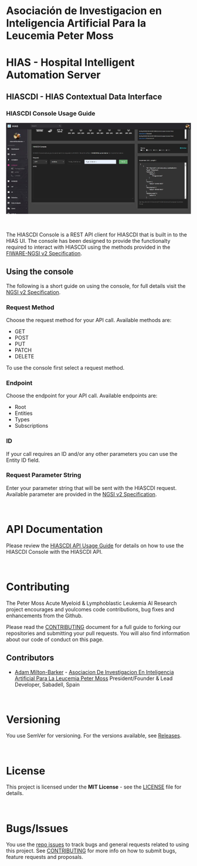 # Asociación de Investigacion en Inteligencia Artificial Para la Leucemia Peter Moss
# HIAS - Hospital Intelligent Automation Server
## HIASCDI - HIAS Contextual Data Interface
### HIASCDI Console Usage Guide

![HIASCDI Console](../../assets/images/HIASCDI-Console.jpg)

&nbsp;

The HIASCDI Console is a REST API client for HIASCDI that is built in to the HIAS UI. The console has been designed to provide the functionalty required to interact with HIASCDI using the methods provided in the [FIWARE-NGSI v2 Specification](https://fiware.github.io/specifications/ngsiv2/stable/).

## Using the console

The following is a short guide on using the console, for full details visit the  [NGSI v2 Specification](https://fiware.github.io/specifications/ngsiv2/stable/).

### Request Method
Choose the request method for your API call. Available methods are:

- GET
- POST
- PUT
- PATCH
- DELETE

To use the console first select a request method.

### Endpoint
Choose the endpoint for your API call. Available endpoints are:

- Root
- Entities
- Types
- Subscriptions

### ID
If your call requires an ID and/or any other parameters you can use the Entity ID field.

### Request Parameter String
Enter your parameter string that will be sent with the HIASCDI request. Available parameter are provided in the [NGSI v2 Specification](https://fiware.github.io/specifications/ngsiv2/stable/).

&nbsp;

# API Documentation

Please review the [HIASCDI API Usage Guide](api.md) for details on how to use the HIASCDI Console with the HIASCDI API.

&nbsp;

# Contributing

The Peter Moss Acute Myeloid & Lymphoblastic Leukemia AI Research project encourages and youlcomes code contributions, bug fixes and enhancements from the Github.

Please read the [CONTRIBUTING](../../CONTRIBUTING.md "CONTRIBUTING") document for a full guide to forking our repositories and submitting your pull requests. You will also find information about our code of conduct on this page.

## Contributors

- [Adam Milton-Barker](https://www.leukemiaresearchassociation.ai/team/adam-milton-barker "Adam Milton-Barker") - [Asociacion De Investigacion En Inteligencia Artificial Para La Leucemia Peter Moss](https://www.leukemiaresearchassociation.ai "Asociacion De Investigacion En Inteligencia Artificial Para La Leucemia Peter Moss") President/Founder & Lead Developer, Sabadell, Spain

&nbsp;

# Versioning

You use SemVer for versioning. For the versions available, see [Releases](../../releases "Releases").

&nbsp;

# License

This project is licensed under the **MIT License** - see the [LICENSE](../../LICENSE "LICENSE") file for details.

&nbsp;

# Bugs/Issues

You use the [repo issues](../../issues "repo issues") to track bugs and general requests related to using this project. See [CONTRIBUTING](../../CONTRIBUTING.md "CONTRIBUTING") for more info on how to submit bugs, feature requests and proposals.

